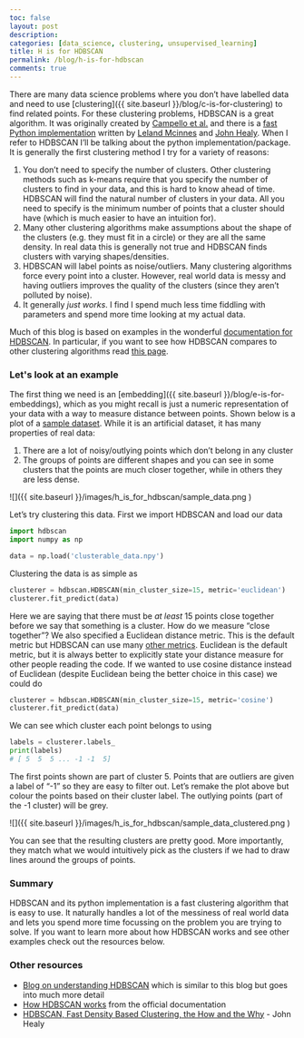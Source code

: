 ```yaml
---
toc: false
layout: post
description: 
categories: [data_science, clustering, unsupervised_learning]
title: H is for HDBSCAN
permalink: /blog/h-is-for-hdbscan
comments: true
---
```


There are many data science problems where you don’t have labelled data and need to use [clustering]({{ site.baseurl }}/blog/c-is-for-clustering) to find related points. For these clustering problems, HDBSCAN is a great algorithm. It was originally created by [Campello et al.](https://link.springer.com/chapter/10.1007/978-3-642-37456-2_14) and there is a [fast Python implementation](https://github.com/scikit-learn-contrib/hdbscan) written by [Leland Mcinnes](https://twitter.com/leland_mcinnes?lang=en) and [John Healy](https://github.com/jc-healy). When I refer to HDBSCAN I’ll be talking about the python implementation/package. It is generally the first clustering method I try for a variety of reasons:

1. You don’t need to specify the number of clusters. Other clustering methods such as k-means require that you specify the number of clusters to find in your data, and this is hard to know ahead of time. HDBSCAN will find the natural number of clusters in your data. All you need to specify is the minimum number of points that a cluster should have (which is much easier to have an intuition for).
2. Many other clustering algorithms make assumptions about the shape of the clusters (e.g. they must fit in a circle) or they are all the same density. In real data this is generally not true and HDBSCAN finds clusters with varying shapes/densities.
3. HDBSCAN will label points as noise/outliers. Many clustering algorithms force every point into a cluster. However, real world data is messy and having outliers improves the quality of the clusters (since they aren’t polluted by noise).
4. It generally *just works*. I find I spend much less time fiddling with parameters and spend more time looking at my actual data.

Much of this blog is based on examples in the wonderful [documentation for HDBSCAN](https://hdbscan.readthedocs.io/en/latest/). In particular, if you want to see how HDBSCAN compares to other clustering algorithms read [this page](https://hdbscan.readthedocs.io/en/latest/comparing_clustering_algorithms.html).

### Let's look at an example

The first thing we need is an [embedding]({{ site.baseurl }}/blog/e-is-for-embeddings), which as you might recall is just a numeric representation of your data with a way to measure distance between points.
Shown below is a plot of a [sample dataset](https://github.com/scikit-learn-contrib/hdbscan/blob/master/notebooks/clusterable_data.npy). While it is an artificial dataset, it has many properties of real data:

1. There are a lot of noisy/outlying points which don’t belong in any cluster
2. The groups of points are different shapes and you can see in some clusters that the points are much closer together, while in others they are less dense. 

![]({{ site.baseurl }}/images/h_is_for_hdbscan/sample_data.png )

Let’s try clustering this data. First we import HDBSCAN and load our data

```python
import hdbscan
import numpy as np

data = np.load('clusterable_data.npy')
```

Clustering the data is as simple as

```python
clusterer = hdbscan.HDBSCAN(min_cluster_size=15, metric='euclidean')
clusterer.fit_predict(data)
```

Here we are saying that there must be *at least* 15 points close together before we say that something is a cluster. How do we measure “close together”? We also specified a Euclidean distance metric. This is the default metric but HDBSCAN can use many [other metrics](https://hdbscan.readthedocs.io/en/latest/basic_hdbscan.html#what-about-different-metrics). Euclidean is the default metric, but it is always better to explicitly state your distance measure for other people reading the code. If we wanted to use cosine distance instead of Euclidean (despite Euclidean being the better choice in this case) we could do

```python
clusterer = hdbscan.HDBSCAN(min_cluster_size=15, metric='cosine')
clusterer.fit_predict(data)
```

We can see which cluster each point belongs to using

```python
labels = clusterer.labels_
print(labels)
# [ 5  5  5 ... -1 -1  5]
```

The first points shown are part of cluster 5. Points that are outliers are given a label of “-1” so they are easy to filter out. Let’s remake the plot above but colour the points based on their cluster label. The outlying points (part of the -1 cluster) will be grey.

![]({{ site.baseurl }}/images/h_is_for_hdbscan/sample_data_clustered.png )

You can see that the resulting clusters are pretty good. More importantly, they match what we would intuitively pick as the clusters if we had to draw lines around the groups of points. 

### Summary

HDBSCAN and its python implementation is a fast clustering algorithm that is easy to use. It naturally handles a lot of the messiness of real world data and lets you spend more time focussing on the problem you are trying to solve. If you want to learn more about how HDBSCAN works and see other examples check out the resources below.

### Other resources

* [Blog on understanding HDBSCAN](https://towardsdatascience.com/understanding-hdbscan-and-density-based-clustering-121dbee1320e) which is similar to this blog but goes into much more detail
* [How HDBSCAN works](https://hdbscan.readthedocs.io/en/latest/how_hdbscan_works.html) from the official documentation
* [HDBSCAN, Fast Density Based Clustering, the How and the Why](https://dev.tube/video/dGsxd67IFiU) - John Healy
